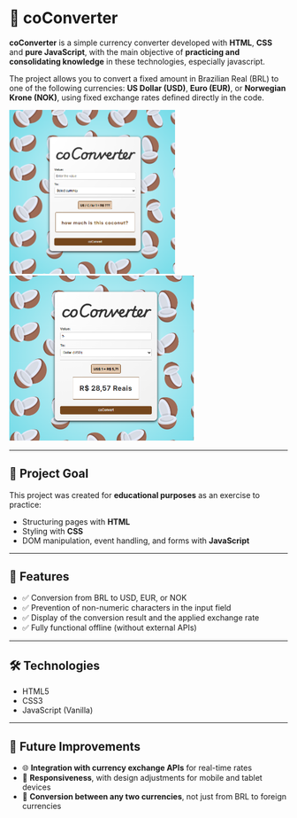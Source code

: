 # 🥥 coConverter

**coConverter** is a simple currency converter developed with **HTML**, **CSS** and **pure JavaScript**, with the main objective of **practicing and consolidating knowledge** in these technologies, especially javascript.

The project allows you to convert a fixed amount in Brazilian Real (BRL) to one of the following currencies: **US Dollar (USD)**, **Euro (EUR)**, or **Norwegian Krone (NOK)**, using fixed exchange rates defined directly in the code.

<img src="./assets/readme-image.png" alt="Descrição 1" width="300"/> <img src="./assets/readme-image-3.png" alt="Descrição 2" width="334"/>

---

## 🎯 Project Goal

This project was created for **educational purposes** as an exercise to practice:

- Structuring pages with **HTML**
- Styling with **CSS**
- DOM manipulation, event handling, and forms with **JavaScript**

---

## 🚀 Features

- ✅ Conversion from BRL to USD, EUR, or NOK
- ✅ Prevention of non-numeric characters in the input field
- ✅ Display of the conversion result and the applied exchange rate
- ✅ Fully functional offline (without external APIs)

---
## 🛠 Technologies

- HTML5
- CSS3
- JavaScript (Vanilla)

---

## 🔮 Future Improvements

- 🌐 **Integration with currency exchange APIs** for real-time rates
- 📱 **Responsiveness**, with design adjustments for mobile and tablet devices
- 🔄 **Conversion between any two currencies**, not just from BRL to foreign currencies

